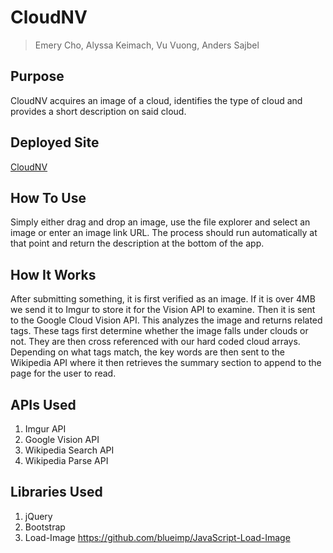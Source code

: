 # CloudNV

>Emery Cho, Alyssa Keimach, Vu Vuong, Anders Sajbel

## Purpose

CloudNV acquires an image of a cloud, identifies the type of cloud and provides a short description on said cloud.

## Deployed Site
[CloudNV](http://alyssakeimach.com/cloudnv/)

## How To Use

Simply either drag and drop an image, use the file explorer and select an image or enter an image link URL. The process should run automatically at that point and return the description at the bottom of the app. 

## How It Works

After submitting something, it is first verified as an image. If it is over 4MB we send it to Imgur to store it for the Vision API to examine. Then it is sent to the Google Cloud Vision API. This analyzes the image and returns related tags. These tags first determine whether the image falls under clouds or not. They are then cross referenced with our hard coded cloud arrays. Depending on what tags match, the key words are then sent to the Wikipedia API where it then retrieves the summary section to append to the page for the user to read.

## APIs Used
1. Imgur API
2. Google Vision API
3. Wikipedia Search API
4. Wikipedia Parse API

## Libraries Used
1. jQuery
2. Bootstrap
3. Load-Image https://github.com/blueimp/JavaScript-Load-Image
